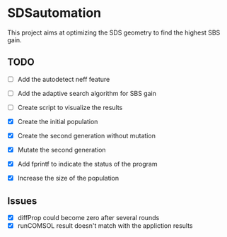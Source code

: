 # SDSautomation
This project aims at optimizing the SDS geometry to find the highest SBS gain.

## TODO
- [ ] Add the autodetect neff feature
- [ ] Add the adaptive search algorithm for SBS gain
- [ ] Create script to visualize the results
- [X] Create the initial population
- [X] Create the second generation without mutation
- [x] Mutate the second generation
- [x] Add fprintf to indicate the status of the program
- [x] Increase the size of the population


## Issues
- [x] diffProp could become zero after several rounds
- [x] runCOMSOL result doesn't match with the appliction results